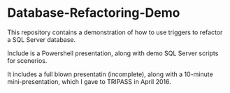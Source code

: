 # Database-Refactoring-Demo

This repository contains a demonstration of how to use triggers to refactor a SQL Server database.

Include is a Powershell presentation, along with demo SQL Server scripts for scenerios.

It includes a full blown presentatin (incomplete), along with a 10-minute mini-presentation, which I gave to TRIPASS in April 2016.
